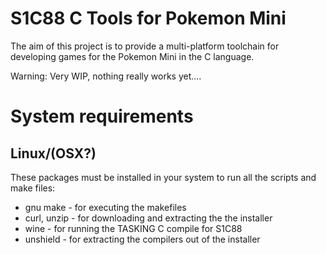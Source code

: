 # S1C88 C Tools for Pokemon Mini

The aim of this project is to provide a multi-platform toolchain for
developing games for the Pokemon Mini in the C language.

Warning: Very WIP, nothing really works yet....

# System requirements

## Linux/(OSX?)

These packages must be installed in your system to run all the scripts
and make files:

* gnu make - for executing the makefiles
* curl, unzip - for downloading and extracting the  the installer
* wine - for running the TASKING C compile for S1C88
* unshield - for extracting the compilers out of the installer
